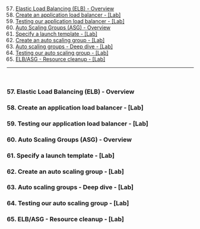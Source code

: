 57. [Elastic Load Balancing (ELB) - Overview](#57)
58. [Create an application load balancer - [Lab]](#58)
59. [Testing our application load balancer - [Lab]](#59)
60. [Auto Scaling Groups (ASG) - Overview](#60)
61. [Specify a launch template - [Lab]](#61)
62. [Create an auto scaling group - [Lab]](#62)
63. [Auto scaling groups - Deep dive - [Lab]](#63)
64. [Testing our auto scaling group - [Lab]](#64)
65. [ELB/ASG - Resource cleanup - [Lab]](#65)

---

<br>

### 57. Elastic Load Balancing (ELB) - Overview<a id="57"></a>

### 58. Create an application load balancer - [Lab]<a id="58"></a>

### 59. Testing our application load balancer - [Lab]<a id="59"></a>

### 60. Auto Scaling Groups (ASG) - Overview<a id="60"></a>

### 61. Specify a launch template - [Lab]<a id="61"></a>

### 62. Create an auto scaling group - [Lab]<a id="62"></a>

### 63. Auto scaling groups - Deep dive - [Lab]<a id="63"></a>

### 64. Testing our auto scaling group - [Lab]<a id="64"></a>

### 65. ELB/ASG - Resource cleanup - [Lab]<a id="65"></a>
